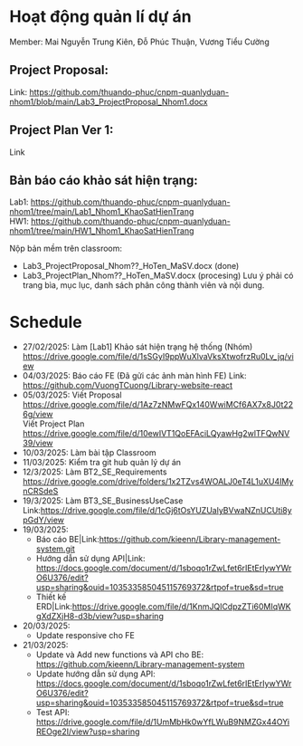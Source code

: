 # Hoạt động quản lí dự án
Member: Mai Nguyễn Trung Kiên, Đỗ Phúc Thuận, Vương Tiểu Cường
## Project Proposal: 
  Link: https://github.com/thuando-phuc/cnpm-quanlyduan-nhom1/blob/main/Lab3_ProjectProposal_Nhom1.docx
## Project Plan Ver 1: 
  Link
## Bản báo cáo khảo sát hiện trạng: 
  Lab1: https://github.com/thuando-phuc/cnpm-quanlyduan-nhom1/tree/main/Lab1_Nhom1_KhaoSatHienTrang <br>
  HW1: https://github.com/thuando-phuc/cnpm-quanlyduan-nhom1/tree/main/HW1_Nhom1_KhaoSatHienTrang

Nộp bản mềm trên classroom:
+ Lab3_ProjectProposal_Nhom??_HoTen_MaSV.docx (done)
+ Lab3_ProjectPlan_Nhom??_HoTen_MaSV.docx (procesing)
Lưu ý phải có trang bìa, mục lục, danh sách phân công thành viên và nội dung.

# Schedule
+ 27/02/2025: Làm [Lab1] Khảo sát hiện trạng hệ thống (Nhóm) https://drive.google.com/file/d/1sSGyI9ppWuXlvaVksXtwofrzRu0Lv_jq/view
+ 04/03/2025: Báo cáo FE (Đã gửi các ảnh màn hình FE)
              Link: https://github.com/VuongTCuong/Library-website-react
+ 05/03/2025: Viết Proposal https://drive.google.com/file/d/1Az7zNMwFQx140WwiMCf6AX7x8J0t226g/view
            <br> Viết Project Plan https://drive.google.com/file/d/10ewIVT1QoEFAciLQyawHg2wlTFQwNV39/view
+ 10/03/2025: Làm bài tập Classroom
+ 11/03/2025: Kiểm tra git hub quản lý dự án
+ 12/3/2025: Làm BT2_SE_Requirements https://drive.google.com/drive/folders/1x2TZvs4WOALJ0eT4L1uXU4IMynCRSdeS
+ 19/3/2025: Làm BT3_SE_BusinessUseCase Link:https://drive.google.com/file/d/1cGj6tOsYUZUalyBVwaNZnUCUti8ypGdY/view
+ 19/03/2025: 
  - Báo cáo BE|Link:https://github.com/kieenn/Library-management-system.git
  - Hướng dẫn sử dụng API|Link: https://docs.google.com/document/d/1sboqo1rZwLfet6rIEtErIywYWrO6U376/edit?usp=sharing&ouid=103533585045115769372&rtpof=true&sd=true
  - Thiết kế ERD|Link:https://drive.google.com/file/d/1KnmJQICdpzZTi60MIqWKgXdZXjH8-d3b/view?usp=sharing
+ 20/03/2025:
  - Update responsive cho FE
+ 21/03/2025:
  - Update và Add new functions và API cho BE: https://github.com/kieenn/Library-management-system
  - Update hướng dẫn sử dụng API: https://docs.google.com/document/d/1sboqo1rZwLfet6rIEtErIywYWrO6U376/edit?usp=sharing&ouid=103533585045115769372&rtpof=true&sd=true
  - Test API: https://drive.google.com/file/d/1UmMbHk0wYfLWuB9NMZGx44OYiREOge2I/view?usp=sharing
